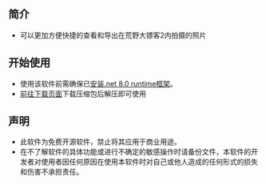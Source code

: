 ## 简介
- 可以更加方便快捷的查看和导出在荒野大镖客2内拍摄的照片

## 开始使用
- 使用该软件前需确保已[安装.net 8.0 runtime框架](https://dotnet.microsoft.com/zh-cn/download/dotnet/thank-you/runtime-8.0.10-windows-x64-installer)。
- [前往下载页面](https://github.com/Hgnim/RDR2PhotoView/releases/latest)下载压缩包后解压即可使用

## 声明
- 此软件为免费开源软件，禁止将其应用于商业用途。
- 在不了解软件的具体功能或进行不确定的敏感操作时请备份文件，本软件的开发者对使用者因任何原因在使用本软件时对自己或他人造成的任何形式的损失和伤害不承担责任。

